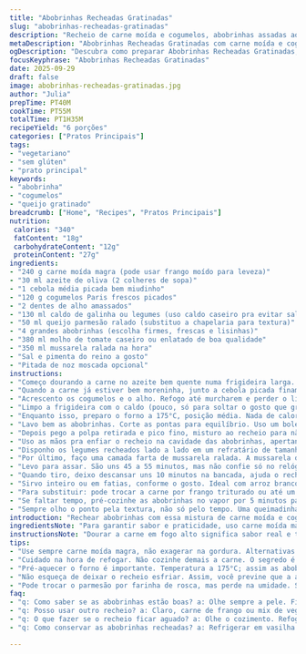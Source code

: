 ```yaml
---
title: "Abobrinhas Recheadas Gratinadas"
slug: "abobrinhas-recheadas-gratinadas"
description: "Recheio de carne moída e cogumelos, abobrinhas assadas ao ponto al dente com molho de tomate e queijo gratinado. Texturas variadas e sabor caseiro. Versátil com opções de substituição e dicas práticas para não errar no ponto e sabor."
metaDescription: "Abobrinhas Recheadas Gratinadas com carne moída e cogumelos. Prato leve, saboroso e que traz nostalgia à mesa."
ogDescription: "Descubra como preparar Abobrinhas Recheadas Gratinadas; uma delícia com carne moída e tofu. Sabor caseiro e muitas opções de substituição."
focusKeyphrase: "Abobrinhas Recheadas Gratinadas"
date: 2025-09-29
draft: false
image: abobrinhas-recheadas-gratinadas.jpg
author: "Julia"
prepTime: PT40M
cookTime: PT55M
totalTime: PT1H35M
recipeYield: "6 porções"
categories: ["Pratos Principais"]
tags:
- "vegetariano"
- "sem glúten"
- "prato principal"
keywords:
- "abobrinha"
- "cogumelos"
- "queijo gratinado"
breadcrumb: ["Home", "Recipes", "Pratos Principais"]
nutrition: 
 calories: "340"
 fatContent: "18g"
 carbohydrateContent: "12g"
 proteinContent: "27g"
ingredients:
- "240 g carne moída magra (pode usar frango moído para leveza)"
- "30 ml azeite de oliva (2 colheres de sopa)"
- "1 cebola média picada bem miudinho"
- "120 g cogumelos Paris frescos picados"
- "2 dentes de alho amassados"
- "130 ml caldo de galinha ou legumes (uso caldo caseiro pra evitar sal demais)"
- "50 ml queijo parmesão ralado (substituo a chapelaria para textura)"
- "4 grandes abobrinhas (escolha firmes, frescas e lisinhas)"
- "380 ml molho de tomate caseiro ou enlatado de boa qualidade"
- "350 ml mussarela ralada na hora"
- "Sal e pimenta do reino a gosto"
- "Pitada de noz moscada opcional"
instructions:
- "Começo dourando a carne no azeite bem quente numa frigideira larga. Tem que chiar alto pra selar a proteína, não cozinhar na água que ela solta. Assim pega cor boa e sabor intenso."
- "Quando a carne já estiver bem moreninha, junto a cebola picada finamente. Mexo até amolecer e ficar translúcida, sem deixar queimar para não amargar."
- "Acrescento os cogumelos e o alho. Refogo até murcharem e perder o líquido, esse passo crucial evita a abobrinha ficar aguada depois."
- "Limpo a frigideira com o caldo (pouco, só para soltar o gosto que gruda no fundo). Depois misturo o parmesão para dar liga. Experimento e regulo sal, pimenta e uma pitada de noz moscada para perfume sutil. Deixo esfriar, facilita o manuseio no recheio."
- "Enquanto isso, preparo o forno a 175°C, posição média. Nada de calor alto direto, para não secar as abobrinhas por fora e deixar cru por dentro."
- "Lavo bem as abobrinhas. Corte as pontas para equilíbrio. Uso um boleador ou uma colher pequena para tirar a polpa com cuidado – cavidade de uns 2 a 3 cm de diâmetro é ideal. Se apertar demais, a abobrinha pode rachar.Assim fica espaço pra recheio e a estrutura não quebra com o calor."
- "Depois pego a polpa retirada e pico fino, misturo ao recheio para não desperdiçar o sabor. O recheio fica mais úmido e aromático, aliando tudo."
- "Uso as mãos pra enfiar o recheio na cavidade das abobrinhas, apertando suavemente mas sem amassar. Isso evita espaços de ar, que podem queimar a carne."
- "Disponho os legumes recheados lado a lado em um refratário de tamanho médio (uns 33x23cm é perfeito). Cubro generosamente com o molho de tomate, espalho com colher para pegar cada ponta sem nadar em molho."
- "Por último, faço uma camada farta de mussarela ralada. A mussarela derrete dando aquele visual douradinho, tudo gratinado, cheiro que invade a cozinha e anuncia o prato pronto."
- "Levo para assar. São uns 45 a 55 minutos, mas não confie só no relógio. A dica é espetar um garfo na parte recheada e sentir firmeza da abobrinha: tem que estar macia porém ainda firme, al dente no jeitinho brasileiro. A mussarela deve estar dourada, bolhinhas de gordura na superfície. Se começar a queimar antes, cubra com papel alumínio."
- "Quando tiro, deixo descansar uns 10 minutos na bancada, ajuda o recheio a firmar e evita queimadura ao cortar."
- "Sirvo inteiro ou em fatias, conforme o gosto. Ideal com arroz branco ou uma salada verde refrescante para balancear o queijo e a carne."
- "Para substituir: pode trocar a carne por frango triturado ou até um mix com cogumelos adicionais para versão vegetariana. Em vez do parmesão, farinha de rosca funciona, mas perde aquele sabor extra."
- "Se faltar tempo, pré-cozinhe as abobrinhas no vapor por 5 minutos para agilizar o cozimento no forno. Só cuidado pra não cozinhar demais e virar caldo."
- "Sempre olho o ponto pela textura, não só pelo tempo. Uma queimadinha no queijo e abobrinha firme: sinal saciado. Pulverizar um pouco de azeite sobre o queijo antes de assar ajuda na crocância final."
introduction: "Rechear abobrinhas com essa mistura de carne moída e cogumelos proporciona um prato tão nostálgico quanto prático. Já tentei de tudo: massa, legumes diversos, e acabei encontrando meu jeito no equilíbrio do recheio suculento com a textura firme da abobrinha, que segura bem a umidade sem desmanchar. O segredo está no pré-preparo do recheio e em não exagerar no tempo no forno para evitar o vegetal mole demais. Misturar queijo por cima cria a crosta dourada que dá aquela satisfação visual e saborosa. Por isso virou um clássico aqui — com adaptações pra substituir ingredientes e otimizar o tempo."
ingredientsNote: "Para garantir sabor e praticidade, uso carne moída magra para reduzir a gordura excessiva e evitar o prato pesado. Troque a farinha de rosca por queijo parmesão ralado que aumenta a umidade e dá sabor extra. Cogumelos frescos sempre; enlatados deixam o prato aguado. Tempero básico: sal, pimenta e alho – nada exagerado. A escolha do molho de tomate é essencial: molho caseiro dá frescor, mas um bom industrializado funciona se for de qualidade. Abobrinhas firmes, sem machucados, fazem toda a diferença porque vão sustentar o recheio e manter a textura após o cozimento. Pré-aquecer o forno é regra. Azeite é o óleo que uso por ser mais aromático e saudável."
instructionsNote: "Dourar a carne em fogo alto significa sabor real e textura firme; não deixe virar cozido. Sempre refogar os legumes junto para potencializar o umami e evitar água no recheio. Deixar a mistura esfriar antes de rechear previne que a abobrinha se desmanche e facilita o manuseio. Cavar as abobrinhas com cuidado para não furar demais e perder líquido. Colocar molho por cima do recheio mantém a umidade durante o forno e evita que o queijo e o recheio sequem. O segredo da textura ideal está no ponto da abobrinha: firme mas cozida. Respeite o tempo, mas fique de olho no visual e na textura, assim não tem erro. Descansar depois de sair do forno firma o recheio e dá mais sabor. Pode preparar com antecedência, só finalizar no forno antes de servir."
tips:
- "Use sempre carne moída magra, não exagerar na gordura. Alternativas funcionam. Frango moído é leve. Cogumelos frescos, essenciais. Enlatados sujam o prato."
- "Cuidado na hora de refogar. Não cozinhe demais a carne. O segredo é fazer barulho, chiado alto na frigideira. Isso melhora o sabor. A cebola deve ficar translúcida, não queimada."
- "Pré-aquecer o forno é importante. Temperatura a 175°C; assim as abobrinhas assam por fora, mas ficam firmes por dentro. Um garfo deve entrar fácil, mas sem desmanchar."
- "Não esqueça de deixar o recheio esfriar. Assim, você previne que a abobrinha se desfaça. Manipulação tranquila, sem pressa. Testar a textura é sempre chave."
- "Pode trocar o parmesão por farinha de rosca, mas perde na umidade. Se não tiver abobrinhas grandes, use menores, mais em porções. Também funciona."
faq:
- "q: Como saber se as abobrinhas estão boas? a: Olhe sempre a pele. Firmes e lisas. Se estiverem murchas, escolha outra...."
- "q: Posso usar outro recheio? a: Claro, carne de frango ou mix de vegetais. Coloque mais cogumelos. Funciona bem. Sempre faça a mistura saborosa, evite pratos secos."
- "q: O que fazer se o recheio ficar aguado? a: Olhe o cozimento. Refogar bem a água dos cogumelos. Se necessário, acrescente um pouco de farinha para dar liga."
- "q: Como conservar as abobrinhas recheadas? a: Refrigerar em vasilha coberta. Doze horas. Reaquecer no forno para manter a crocância. Pode também congelar, mas textura muda."

---
```

